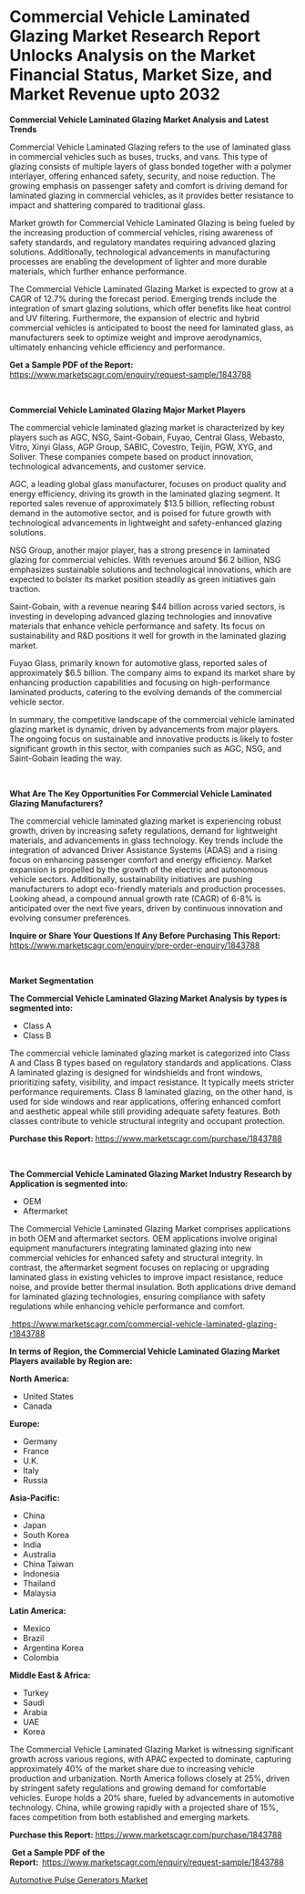 <p><h1>Commercial Vehicle Laminated Glazing Market Research Report Unlocks Analysis on the Market Financial Status, Market Size, and Market Revenue upto 2032</h1></p><p><strong>Commercial Vehicle Laminated Glazing Market Analysis and Latest Trends</strong></p>
<p><p>Commercial Vehicle Laminated Glazing refers to the use of laminated glass in commercial vehicles such as buses, trucks, and vans. This type of glazing consists of multiple layers of glass bonded together with a polymer interlayer, offering enhanced safety, security, and noise reduction. The growing emphasis on passenger safety and comfort is driving demand for laminated glazing in commercial vehicles, as it provides better resistance to impact and shattering compared to traditional glass.</p><p>Market growth for Commercial Vehicle Laminated Glazing is being fueled by the increasing production of commercial vehicles, rising awareness of safety standards, and regulatory mandates requiring advanced glazing solutions. Additionally, technological advancements in manufacturing processes are enabling the development of lighter and more durable materials, which further enhance performance.</p><p>The Commercial Vehicle Laminated Glazing Market is expected to grow at a CAGR of 12.7% during the forecast period. Emerging trends include the integration of smart glazing solutions, which offer benefits like heat control and UV filtering. Furthermore, the expansion of electric and hybrid commercial vehicles is anticipated to boost the need for laminated glass, as manufacturers seek to optimize weight and improve aerodynamics, ultimately enhancing vehicle efficiency and performance.</p></p>
<p><strong>Get a Sample PDF of the Report:&nbsp;</strong> <a href="https://www.marketscagr.com/enquiry/request-sample/1843788?utm_campaign=3222&utm_medium=2&utm_source=Github&utm_content=ia&utm_term=31032025&utm_id=commercial-vehicle-laminated-glazing">https://www.marketscagr.com/enquiry/request-sample/1843788</a></p>
<p>&nbsp;</p>
<p><strong>Commercial Vehicle Laminated Glazing Major Market Players</strong></p>
<p><p>The commercial vehicle laminated glazing market is characterized by key players such as AGC, NSG, Saint-Gobain, Fuyao, Central Glass, Webasto, Vitro, Xinyi Glass, AGP Group, SABIC, Covestro, Teijin, PGW, XYG, and Soliver. These companies compete based on product innovation, technological advancements, and customer service.</p><p>AGC, a leading global glass manufacturer, focuses on product quality and energy efficiency, driving its growth in the laminated glazing segment. It reported sales revenue of approximately $13.5 billion, reflecting robust demand in the automotive sector, and is poised for future growth with technological advancements in lightweight and safety-enhanced glazing solutions.</p><p>NSG Group, another major player, has a strong presence in laminated glazing for commercial vehicles. With revenues around $6.2 billion, NSG emphasizes sustainable solutions and technological innovations, which are expected to bolster its market position steadily as green initiatives gain traction.</p><p>Saint-Gobain, with a revenue nearing $44 billion across varied sectors, is investing in developing advanced glazing technologies and innovative materials that enhance vehicle performance and safety. Its focus on sustainability and R&D positions it well for growth in the laminated glazing market.</p><p>Fuyao Glass, primarily known for automotive glass, reported sales of approximately $6.5 billion. The company aims to expand its market share by enhancing production capabilities and focusing on high-performance laminated products, catering to the evolving demands of the commercial vehicle sector.</p><p>In summary, the competitive landscape of the commercial vehicle laminated glazing market is dynamic, driven by advancements from major players. The ongoing focus on sustainable and innovative products is likely to foster significant growth in this sector, with companies such as AGC, NSG, and Saint-Gobain leading the way.</p></p>
<p>&nbsp;</p>
<p><strong>What Are The Key Opportunities For Commercial Vehicle Laminated Glazing Manufacturers?</strong></p>
<p><p>The commercial vehicle laminated glazing market is experiencing robust growth, driven by increasing safety regulations, demand for lightweight materials, and advancements in glass technology. Key trends include the integration of advanced Driver Assistance Systems (ADAS) and a rising focus on enhancing passenger comfort and energy efficiency. Market expansion is propelled by the growth of the electric and autonomous vehicle sectors. Additionally, sustainability initiatives are pushing manufacturers to adopt eco-friendly materials and production processes. Looking ahead, a compound annual growth rate (CAGR) of 6-8% is anticipated over the next five years, driven by continuous innovation and evolving consumer preferences.</p></p>
<p><strong>Inquire or Share Your Questions If Any Before Purchasing This Report:</strong> <a href="https://www.marketscagr.com/enquiry/pre-order-enquiry/1843788?utm_campaign=3222&utm_medium=2&utm_source=Github&utm_content=ia&utm_term=31032025&utm_id=commercial-vehicle-laminated-glazing">https://www.marketscagr.com/enquiry/pre-order-enquiry/1843788</a></p>
<p>&nbsp;</p>
<p><strong>Market Segmentation</strong></p>
<p><strong>The Commercial Vehicle Laminated Glazing Market Analysis by types is segmented into:</strong></p>
<p><ul><li>Class A</li><li>Class B</li></ul></p>
<p><p>The commercial vehicle laminated glazing market is categorized into Class A and Class B types based on regulatory standards and applications. Class A laminated glazing is designed for windshields and front windows, prioritizing safety, visibility, and impact resistance. It typically meets stricter performance requirements. Class B laminated glazing, on the other hand, is used for side windows and rear applications, offering enhanced comfort and aesthetic appeal while still providing adequate safety features. Both classes contribute to vehicle structural integrity and occupant protection.</p></p>
<p><strong>Purchase this Report:&nbsp;</strong><a href="https://www.marketscagr.com/purchase/1843788?utm_campaign=3222&utm_medium=2&utm_source=Github&utm_content=ia&utm_term=31032025&utm_id=commercial-vehicle-laminated-glazing">https://www.marketscagr.com/purchase/1843788</a></p>
<p>&nbsp;</p>
<p><strong>The Commercial Vehicle Laminated Glazing Market Industry Research by Application is segmented into:</strong></p>
<p><ul><li>OEM</li><li>Aftermarket</li></ul></p>
<p><p>The Commercial Vehicle Laminated Glazing Market comprises applications in both OEM and aftermarket sectors. OEM applications involve original equipment manufacturers integrating laminated glazing into new commercial vehicles for enhanced safety and structural integrity. In contrast, the aftermarket segment focuses on replacing or upgrading laminated glass in existing vehicles to improve impact resistance, reduce noise, and provide better thermal insulation. Both applications drive demand for laminated glazing technologies, ensuring compliance with safety regulations while enhancing vehicle performance and comfort.</p></p>
<p><a href="https://www.marketscagr.com/commercial-vehicle-laminated-glazing-r1843788?utm_campaign=3222&utm_medium=2&utm_source=Github&utm_content=ia&utm_term=31032025&utm_id=commercial-vehicle-laminated-glazing">&nbsp;https://www.marketscagr.com/commercial-vehicle-laminated-glazing-r1843788</a></p>
<p><strong>In terms of Region, the Commercial Vehicle Laminated Glazing Market Players available by Region are:</strong></p>
<p>
    <p> <strong> North America: </strong>
        <ul>
            <li>United States</li>
            <li>Canada</li>
        </ul>
        </p> 
    <p> <strong> Europe: </strong>
        <ul>
            <li>Germany</li>
            <li>France</li>
            <li>U.K.</li>
            <li>Italy</li>
            <li>Russia</li>
        </ul>
        </p> 
    <p> <strong> Asia-Pacific: </strong>
        <ul>
            <li>China</li>
            <li>Japan</li>
            <li>South Korea</li>
            <li>India</li>
            <li>Australia</li>
            <li>China Taiwan</li>
            <li>Indonesia</li>
            <li>Thailand</li>
            <li>Malaysia</li>
        </ul>
        </p> 
    <p> <strong> Latin America: </strong>
        <ul>
            <li>Mexico</li>
            <li>Brazil</li>
            <li>Argentina Korea</li>
            <li>Colombia</li>
        </ul>
        </p> 
    <p> <strong> Middle East & Africa: </strong>
        <ul>
            <li>Turkey</li>
            <li>Saudi</li>
            <li>Arabia</li>
            <li>UAE</li>
            <li>Korea</li>
        </ul>
    </p>
    </p>
<p><p>The Commercial Vehicle Laminated Glazing Market is witnessing significant growth across various regions, with APAC expected to dominate, capturing approximately 40% of the market share due to increasing vehicle production and urbanization. North America follows closely at 25%, driven by stringent safety regulations and growing demand for comfortable vehicles. Europe holds a 20% share, fueled by advancements in automotive technology. China, while growing rapidly with a projected share of 15%, faces competition from both established and emerging markets.</p></p>
<p><strong>Purchase this Report: </strong><a href="https://www.marketscagr.com/purchase/1843788?utm_campaign=3222&utm_medium=2&utm_source=Github&utm_content=ia&utm_term=31032025&utm_id=commercial-vehicle-laminated-glazing">https://www.marketscagr.com/purchase/1843788</a></p>
<p>&nbsp;<strong>Get a Sample PDF of the Report:&nbsp;&nbsp;</strong><a href="https://www.marketscagr.com/enquiry/request-sample/1843788?utm_campaign=3222&utm_medium=2&utm_source=Github&utm_content=ia&utm_term=31032025&utm_id=commercial-vehicle-laminated-glazing">https://www.marketscagr.com/enquiry/request-sample/1843788</a></p>
<p><strong></strong></p>
<p><p><a href="https://github.com/daphnyvashdi/Market-Research-Report-List-1/blob/main/automotive-pulse-generators-market.md?utm_campaign=3222&utm_medium=2&utm_source=Github&utm_content=ia&utm_term=31032025&utm_id=commercial-vehicle-laminated-glazing">Automotive Pulse Generators Market</a></p></p>